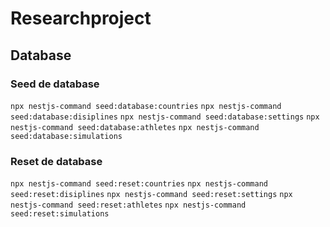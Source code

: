 # Researchproject 
## Database
### Seed de database
```npx nestjs-command seed:database:countries```
```npx nestjs-command seed:database:disiplines```
```npx nestjs-command seed:database:settings```
```npx nestjs-command seed:database:athletes```
```npx nestjs-command seed:database:simulations```
### Reset de database
```npx nestjs-command seed:reset:countries```
```npx nestjs-command seed:reset:disiplines```
```npx nestjs-command seed:reset:settings```
```npx nestjs-command seed:reset:athletes```
```npx nestjs-command seed:reset:simulations```
